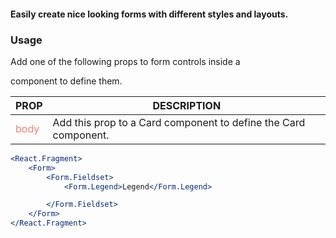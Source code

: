 #### Easily create nice looking forms with different styles and layouts.

### Usage
Add one of the following props to form controls inside a <Form> component to define them.

| PROP  | DESCRIPTION |
| ----- | ----------- |
| <span style="color:salmon">body</span>  | Add this prop to a Card component to define the Card component. |

```jsx
<React.Fragment>
    <Form>
        <Form.Fieldset>
            <Form.Legend>Legend</Form.Legend>

        </Form.Fieldset>
    </Form>
</React.Fragment>
```
